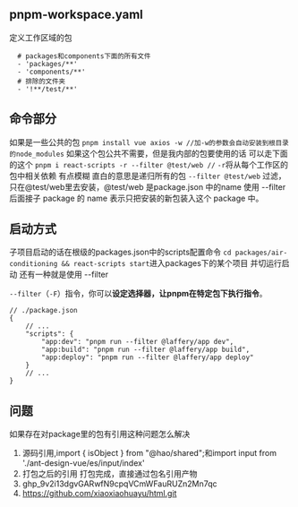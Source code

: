 ## pnpm-workspace.yaml
定义工作区域的包
```packages:
  # packages和components下面的所有文件
  - 'packages/**'
  - 'components/**'
  # 排除的文件夹
  - '!**/test/**'
```
## 命令部分
如果是一些公共的包
```pnpm install vue axios -w //加-w的参数会自动安装到根目录的node_modules```
如果这个包公共不需要，但是我内部的包要使用的话 可以走下面的这个
``` pnpm i react-scripts -r --filter @test/web // ```
```-r```将从每个工作区的包中相关依赖 有点模糊 直白的意思是递归所有的包
```--filter @test/web``` 过滤，只在@test/web里去安装，@test/web 是package.json 中的name 使用 --filter 后面接子 package 的 name 表示只把安装的新包装入这个 package 中。
## 启动方式
子项目启动的话在根级的packages.json中的scripts配置命令
```cd packages/air-conditioning && react-scripts start```进入packages下的某个项目 并切运行启动
还有一种就是使用 --filter 

`--filter`（`-F`）指令，你可以**设定选择器，让pnpm在特定包下执行指令**。

```
// ./package.json
{
    // ...
    "scripts": {
        "app:dev": "pnpm run --filter @laffery/app dev",
        "app:build": "pnpm run --filter @laffery/app build",
        "app:deploy": "pnpm run --filter @laffery/app deploy"
    }
    // ...
}
```

## 问题

如果存在对package里的包有引用这种问题怎么解决

1. 源码引用,import { isObject } from "@hao/shared";和import input from './ant-design-vue/es/input/index'
2. 打包之后的引用 打包完成，直接通过包名引用产物
3. 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
4. https://github.com/xiaoxiaohuayu/html.git